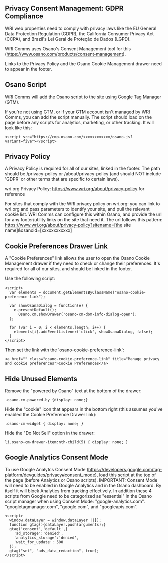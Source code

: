 Privacy Consent Management: GDPR Compliance
-------------------------------------------

WRI web properties need to comply with privacy laws like the EU General Data Protection Regulation (GDPR), the California Consumer Privacy Act (CCPA), and Brazil's Lei Geral de Proteção de Dados (LGPD).

WRI Comms uses Osano's Consent Management tool for this (https://www.osano.com/products/consent-management). 

Links to the Privacy Policy and the Osano Cookie Management drawer need to appear in the footer. 

Osano Script
------------
WRI Comms will add the Osano script to the site using Google Tag Manager (GTM).

If you're not using GTM, or if your GTM account isn't managed by WRI Comms, you can add the script manually. The script should load on the page before any scripts for analytics, marketing, or other tracking. It will look like this:
```
<script src="https://cmp.osano.com/xxxxxxxxxxxx/osano.js?variant=five"></script>
``` 

Privacy Policy
--------------

A Privacy Policy is required for all of our sites, linked in the footer. The path should be /privacy-policy or /about/privacy-policy (and should NOT include 'GDPR' or other terms that are specific to certain laws).

wri.org Privacy Policy: https://www.wri.org/about/privacy-policy for reference

For sites that comply with the WRI privacy policy on wri.org: you can link to wri.org and pass parameters to identify your site, and pull the relevant cookie list. WRI Comms can configure this within Osano, and provide the url for any footer/utility links on the site that need it. The url follows this pattern: https://www.wri.org/about/privacy-policy?sitename=[the site name]&osanoid=[xxxxxxxxxxxx]

Cookie Preferences Drawer Link
------------------------------

A "Cookie Preferences" link allows the user to open the Osano Cookie Management drawer if they need to check or change their preferences. It's required for all of our sites, and should be linked in the footer.

Use the following script:
```
<script>
  var elements = document.getElementsByClassName("osano-cookie-preference-link");

  var showOsanaDialog = function(e) {
    e.preventDefault();
	  Osano.cm.showDrawer('osano-cm-dom-info-dialog-open');
  };

  for (var i = 0; i < elements.length; i++) {
    elements[i].addEventListener('click', showOsanaDialog, false);
  }  
</script>
```

Then set the link with the 'osano-cookie-preference-link':

 ```
<a href="" class="osano-cookie-preference-link" title="Manage privacy and cookie preferences">Cookie Preferences</a>
 ```

Hide Unused Elements
--------------------

Remove the "powered by Osano" text at the bottom of the drawer: 
```
.osano-cm-powered-by {display: none;}
```
Hide the "cookie" icon that appears in the bottom right (this assumes you've enabled the Cookie Preference Drawer link): 
```
.osano-cm-widget { display: none; } 
```
Hide the "Do Not Sell" option in the drawer:
```
li.osano-cm-drawer-item:nth-child(5) { display: none; }
```

Google Analytics Consent Mode
-----------------------------

To use Google Analytcs Consent Mode (https://developers.google.com/tag-platform/devguides/privacy#consent_mode), load this script at the top of the page (before Analytics or Osano scripts). 
IMPORTANT: Consent Mode will need to be enabled in Google Analytics and in the Osano dashboard. By itself it will block Analytics from tracking effectively. In addition these 4 scripts from Google need to be categorized as "essential" in the Osano script manager when using Consent Mode: "google-analytics\.com". "googletagmanager\.com", "google\.com", and "googleapis\.com".

```
<script>
  window.dataLayer = window.dataLayer ||[];
  function gtag(){dataLayer.push(arguments);}
  gtag('consent','default',{
    'ad_storage':'denied',
    'analytics_storage':'denied',
    'wait_for_update': 500
  });
  gtag("set", "ads_data_redaction", true);
</script>
 ```
